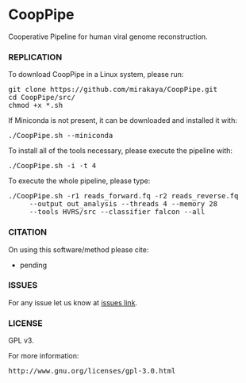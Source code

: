 # CoopPipe
Cooperative Pipeline for human viral genome reconstruction.

### REPLICATION ###

To download CoopPipe in a Linux system, please run:
<pre>
git clone https://github.com/mirakaya/CoopPipe.git
cd CoopPipe/src/
chmod +x *.sh
</pre>

If Miniconda is not present, it can be downloaded and installed it with:
<pre>
./CoopPipe.sh --miniconda
</pre>

To install all of the tools necessary, please execute the pipeline with:
<pre>
./CoopPipe.sh -i -t 4
</pre>

To execute the whole pipeline, please type:
<pre>
./CoopPipe.sh -r1 reads_forward.fq -r2 reads_reverse.fq
     --output out_analysis --threads 4 --memory 28        
     --tools HVRS/src --classifier falcon --all
</pre>

### CITATION ###

On using this software/method please cite:

* pending

### ISSUES ###

For any issue let us know at [issues link](https://github.com/viromelab/CoopPipe/issues).

### LICENSE ###

GPL v3.

For more information:
<pre>http://www.gnu.org/licenses/gpl-3.0.html</pre>
